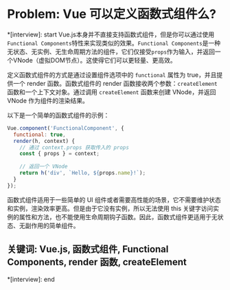 # Problem: Vue 可以定义函数式组件么?

*[interview]: start
Vue.js本身并不直接支持函数式组件，但是你可以通过使用`Functional Components`特性来实现类似的效果。`Functional Components`是一种无状态、无实例、无生命周期方法的组件，它们仅接受`props`作为输入，并返回一个VNode（虚拟DOM节点）。这使得它们可以更轻量、更高效。

定义函数式组件的方式是通过设置组件选项中的 `functional` 属性为 true，并且提供一个 render 函数。函数式组件的 render 函数接收两个参数：`createElement` 函数和一个上下文对象。通过调用 `createElement` 函数来创建 VNode，并返回 VNode 作为组件的渲染结果。

以下是一个简单的函数式组件的示例：

```javascript
Vue.component('FunctionalComponent', {
  functional: true,
  render(h, context) {
    // 通过 context.props 获取传入的 props
    const { props } = context;
    
    // 返回一个 VNode
    return h('div', `Hello, ${props.name}!`);
  }
});
```

函数式组件适用于一些简单的 UI 组件或者需要高性能的场景，它不需要维护状态和实例，渲染效率更高。但是由于它没有实例，所以无法使用 this 关键字访问实例的属性和方法，也不能使用生命周期钩子函数。因此，函数式组件更适用于无状态、无副作用的简单组件。

## 关键词: Vue.js, 函数式组件, Functional Components, render 函数, createElement
*[interview]: end
